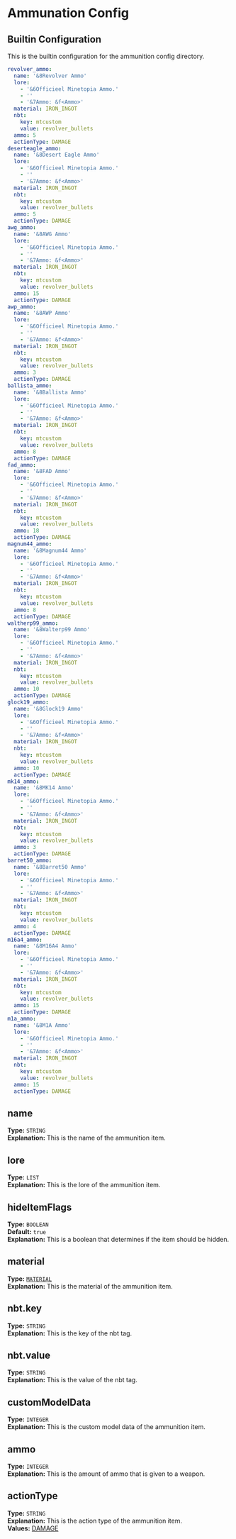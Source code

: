 # Ammunation Config

## Builtin Configuration
This is the builtin configuration for the ammunition config directory.

```yaml
revolver_ammo:
  name: '&8Revolver Ammo'
  lore:
    - '&6Officieel Minetopia Ammo.'
    - ''
    - '&7Ammo: &f<Ammo>'
  material: IRON_INGOT
  nbt:
    key: mtcustom
    value: revolver_bullets
  ammo: 5
  actionType: DAMAGE
deserteagle_ammo:
  name: '&8Desert Eagle Ammo'
  lore:
    - '&6Officieel Minetopia Ammo.'
    - ''
    - '&7Ammo: &f<Ammo>'
  material: IRON_INGOT
  nbt:
    key: mtcustom
    value: revolver_bullets
  ammo: 5
  actionType: DAMAGE
awg_ammo:
  name: '&8AWG Ammo'
  lore:
    - '&6Officieel Minetopia Ammo.'
    - ''
    - '&7Ammo: &f<Ammo>'
  material: IRON_INGOT
  nbt:
    key: mtcustom
    value: revolver_bullets
  ammo: 15
  actionType: DAMAGE
awp_ammo:
  name: '&8AWP Ammo'
  lore:
    - '&6Officieel Minetopia Ammo.'
    - ''
    - '&7Ammo: &f<Ammo>'
  material: IRON_INGOT
  nbt:
    key: mtcustom
    value: revolver_bullets
  ammo: 3
  actionType: DAMAGE
ballista_ammo:
  name: '&8Ballista Ammo'
  lore:
    - '&6Officieel Minetopia Ammo.'
    - ''
    - '&7Ammo: &f<Ammo>'
  material: IRON_INGOT
  nbt:
    key: mtcustom
    value: revolver_bullets
  ammo: 8
  actionType: DAMAGE
fad_ammo:
  name: '&8FAD Ammo'
  lore:
    - '&6Officieel Minetopia Ammo.'
    - ''
    - '&7Ammo: &f<Ammo>'
  material: IRON_INGOT
  nbt:
    key: mtcustom
    value: revolver_bullets
  ammo: 18
  actionType: DAMAGE
magnum44_ammo:
  name: '&8Magnum44 Ammo'
  lore:
    - '&6Officieel Minetopia Ammo.'
    - ''
    - '&7Ammo: &f<Ammo>'
  material: IRON_INGOT
  nbt:
    key: mtcustom
    value: revolver_bullets
  ammo: 8
  actionType: DAMAGE
waltherp99_ammo:
  name: '&8Walterp99 Ammo'
  lore:
    - '&6Officieel Minetopia Ammo.'
    - ''
    - '&7Ammo: &f<Ammo>'
  material: IRON_INGOT
  nbt:
    key: mtcustom
    value: revolver_bullets
  ammo: 10
  actionType: DAMAGE
glock19_ammo:
  name: '&8Glock19 Ammo'
  lore:
    - '&6Officieel Minetopia Ammo.'
    - ''
    - '&7Ammo: &f<Ammo>'
  material: IRON_INGOT
  nbt:
    key: mtcustom
    value: revolver_bullets
  ammo: 10
  actionType: DAMAGE
mk14_ammo:
  name: '&8MK14 Ammo'
  lore:
    - '&6Officieel Minetopia Ammo.'
    - ''
    - '&7Ammo: &f<Ammo>'
  material: IRON_INGOT
  nbt:
    key: mtcustom
    value: revolver_bullets
  ammo: 3
  actionType: DAMAGE
barret50_ammo:
  name: '&8Barret50 Ammo'
  lore:
    - '&6Officieel Minetopia Ammo.'
    - ''
    - '&7Ammo: &f<Ammo>'
  material: IRON_INGOT
  nbt:
    key: mtcustom
    value: revolver_bullets
  ammo: 4
  actionType: DAMAGE
m16a4_ammo:
  name: '&8M16A4 Ammo'
  lore:
    - '&6Officieel Minetopia Ammo.'
    - ''
    - '&7Ammo: &f<Ammo>'
  material: IRON_INGOT
  nbt:
    key: mtcustom
    value: revolver_bullets
  ammo: 15
  actionType: DAMAGE
m1a_ammo:
  name: '&8M1A Ammo'
  lore:
    - '&6Officieel Minetopia Ammo.'
    - ''
    - '&7Ammo: &f<Ammo>'
  material: IRON_INGOT
  nbt:
    key: mtcustom
    value: revolver_bullets
  ammo: 15
  actionType: DAMAGE
```

## name
**Type:** ``STRING``\
**Explanation:** This is the name of the ammunition item.

## lore
**Type:** ``LIST``\
**Explanation:** This is the lore of the ammunition item.

## hideItemFlags
**Type:** ``BOOLEAN``\
**Default:** ``true``\
**Explanation:** This is a boolean that determines if the item should be hidden.

## material
**Type:** [``MATERIAL``](https://github.com/CryptoMorin/XSeries/blob/master/src/main/java/com/cryptomorin/xseries/XMaterial.java) \
**Explanation:** This is the material of the ammunition item.

## nbt.key
**Type:** ``STRING``\
**Explanation:** This is the key of the nbt tag.

## nbt.value
**Type:** ``STRING``\
**Explanation:** This is the value of the nbt tag.

## customModelData
**Type:** ``INTEGER``\
**Explanation:** This is the custom model data of the ammunition item.

## ammo
**Type:** ``INTEGER``\
**Explanation:** This is the amount of ammo that is given to a weapon.

## actionType
**Type:** ``STRING``\
**Explanation:** This is the action type of the ammunition item.\
**Values:** [DAMAGE](https://github.com/Jazzkuh/Gunshell/blob/master/src/main/java/com/jazzkuh/gunshell/api/enums/BuiltinAmmoActionType.java)